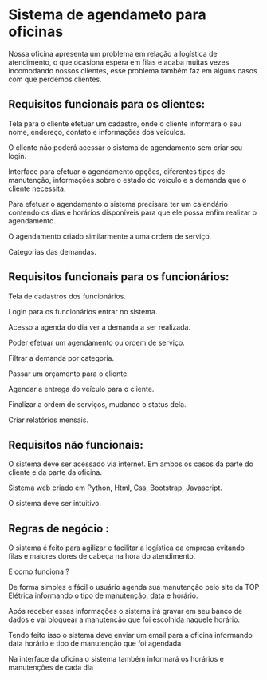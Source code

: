<h1>Sistema de agendameto para oficinas</h1>
<p>Nossa oficina apresenta um problema em relação a logística de atendimento, o que ocasiona espera em filas e acaba muitas vezes incomodando nossos clientes, esse problema também faz em alguns casos com que perdemos clientes.</p>


<h2>Requisitos funcionais para os clientes:</h2>
  <p>Tela para o cliente efetuar um cadastro, onde o cliente informara o seu nome, endereço, contato e informações dos veículos.</p>
  <p>O cliente não poderá acessar o sistema de agendamento sem criar seu login.</p>
  <p>Interface para efetuar o agendamento opções, diferentes tipos de manutenção, informações sobre o estado do veículo e a demanda que o cliente necessita.</p>
  <p>Para efetuar o agendamento o sistema precisara ter um calendário contendo os dias e horários disponíveis para que ele possa enfim realizar o agendamento.</p>
  <p>O agendamento criado similarmente a uma ordem de serviço.</p>
  <p>Categorias das demandas. </p>
<h2>Requisitos funcionais para os funcionários:</h2>
  <p>Tela de cadastros dos funcionários.</p>
  <p>Login para os funcionários entrar no sistema.</p>
  <p>Acesso a agenda do dia ver a demanda a ser realizada.</p>
  <p>Poder efetuar um agendamento ou ordem de serviço.</p> 
  <p>Filtrar a demanda por categoria.</p>
  <p>Passar um orçamento para o cliente.</p>
  <p>Agendar a entrega do veículo para o cliente.</p>
  <p>Finalizar a ordem de serviços, mudando o status dela.</p>
  <p>Criar relatórios mensais.</p>

<h2>Requisitos não funcionais:</h2>
  <p>O sistema deve ser acessado via internet. Em ambos os casos da parte do cliente e da parte da oficina.</p>
  <p>Sistema web criado em Python, Html, Css, Bootstrap, Javascript.</p>
  <p>O sistema deve ser intuitivo. </p>
  
<h2> Regras de negócio : </h2>
  <p>O sistema é feito para agilizar e facilitar a logística da empresa evitando filas e maiores dores de cabeça na hora do atendimento. </p>
  <p>E como funciona ? </p>
  <p>De forma simples e fácil o usuário agenda sua manutenção pelo site da TOP Elétrica informando o tipo de manutenção, data e horário.</p>
  <p>Após receber essas informações o sistema irá gravar em seu banco de dados e vai bloquear a manutenção que foi escolhida naquele horário.</p>
  <p>Tendo feito isso o sistema deve enviar um email para a oficina informando data horário e tipo de manutenção que foi agendada</p>
  <p>Na interface da oficina o sistema também informará os horários e manutenções de cada dia</p> 
